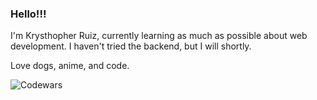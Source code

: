 ### Hello!!!

I'm Krysthopher Ruiz, currently learning as much as possible about web development. I haven't tried the backend, but I will shortly.

Love dogs, anime, and code.

![Codewars](https://github.r2v.ch/codewars?user=Krysthopher)
